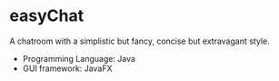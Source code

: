 # easyChat

A chatroom with a simplistic but fancy, concise but extravagant style.

* Programming Language: Java
* GUI framework: JavaFX
